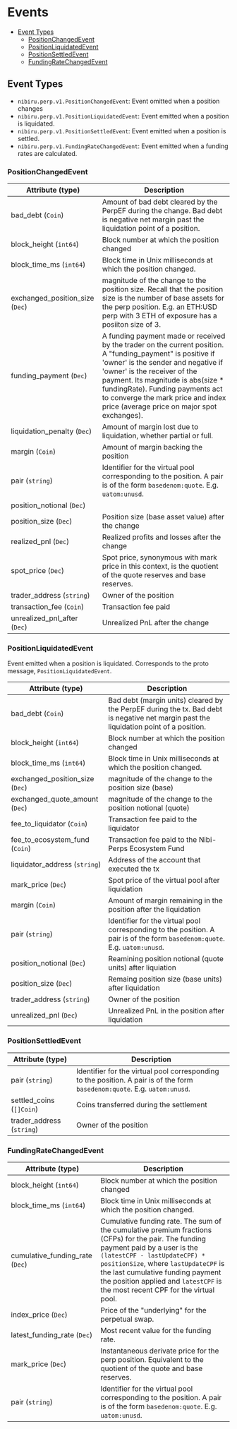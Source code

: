 # Events

- [Event Types](#event-types)
  - [PositionChangedEvent](#positionchangedevent)
  - [PositionLiquidatedEvent](#positionliquidatedevent)
  - [PositionSettledEvent](#positionsettledevent)
  - [FundingRateChangedEvent](#fundingratechangedevent)

## Event Types

- `nibiru.perp.v1.PositionChangedEvent`: Event omitted when a position changes
- `nibiru.perp.v1.PositionLiquidatedEvent`: Event emitted when a position is liquidated.
- `nibiru.perp.v1.PositionSettledEvent`: Event emitted when a position is settled.
- `nibiru.perp.v1.FundingRateChangedEvent`: Event emitted when a funding rates are calculated.

### PositionChangedEvent

| Attribute (type) | Description |
| --- | ---  |
| bad_debt (`Coin`) | Amount of bad debt cleared by the PerpEF during the change. Bad debt is negative net margin past the liquidation point of a position. |
| block_height (`int64`) | Block number at which the position changed |
| block_time_ms (`int64`) | Block time in Unix milliseconds at which the position changed. |
| exchanged_position_size (`Dec`) | magnitude of the change to the position size. Recall that the position size is the number of base assets for the perp position. E.g. an ETH:USD perp with 3 ETH of exposure has a posiiton size of 3. |
| funding_payment (`Dec`) | A funding payment made or received by the trader on the current position. A "funding_payment" is positive if 'owner' is the sender and negative if 'owner' is the receiver of the payment. Its magnitude is abs(size * fundingRate). Funding payments act to converge the mark price and index price (average price on major spot exchanges). |
| liquidation_penalty (`Dec`) | Amount of margin lost due to liquidation, whether partial or full. |
| margin (`Coin`) | Amount of margin backing the position |
| pair (`string`) | Identifier for the virtual pool corresponding to the position. A pair is of the form `basedenom:quote`. E.g. `uatom:unusd`. |
| position_notional (`Dec`) |  |
| position_size (`Dec`) | Position size (base asset value) after the change |
| realized_pnl (`Dec`) | Realized profits and losses after the change |
| spot_price (`Dec`) | Spot price, synonymous with mark price in this context, is the quotient of the quote reserves and base reserves. |
| trader_address (`string`) | Owner of the position |
| transaction_fee (`Coin`) | Transaction fee paid |
| unrealized_pnl_after (`Dec`) | Unrealized PnL after the change |

### PositionLiquidatedEvent

Event emitted when a position is liquidated.
Corresponds to the proto message, `PositionLiquidatedEvent`.

| Attribute (type) | Description |
| ---------------- | ----------  |
| bad_debt (`Coin`) | Bad debt (margin units) cleared by the PerpEF during the tx. Bad debt is negative net margin past the liquidation point of a position. |
| block_height (`int64`) | Block number at which the position changed |
| block_time_ms (`int64`) | Block time in Unix milliseconds at which the position changed. |
| exchanged_position_size (`Dec`) | magnitude of the change to the position size (base) |
| exchanged_quote_amount (`Dec`) | magnitude of the change to the position notional (quote) |
| fee_to_liquidator (`Coin`) | Transaction fee paid to the liquidator |
| fee_to_ecosystem_fund (`Coin`) | Transaction fee paid to the Nibi-Perps Ecosystem Fund |
| liquidator_address (`string`) | Address of the account that executed the tx |
| mark_price (`Dec`) | Spot price of the virtual pool after liquidation |
| margin (`Coin`) | Amount of margin remaining in the position after the liquidation |
| pair (`string`) | Identifier for the virtual pool corresponding to the position. A pair is of the form `basedenom:quote`. E.g. `uatom:unusd`. |
| position_notional (`Dec`) | Reamining position notional (quote units) after liquiation  |
| position_size (`Dec`) | Remaing position size (base units) after liquidation |
| trader_address (`string`) | Owner of the position |
| unrealized_pnl (`Dec`) | Unrealized PnL in the position after liquidation |

### PositionSettledEvent

| Attribute (type) | Description |
| ---------------- | ----------  |
| pair (`string`) | Identifier for the virtual pool corresponding to the position. A pair is of the form `basedenom:quote`. E.g. `uatom:unusd`. |
| settled_coins (`[]Coin`) | Coins transferred during the settlement |
| trader_address (`string`) | Owner of the position |

### FundingRateChangedEvent

| Attribute (type) | Description |
| ---------------- | ----------  |
| block_height (`int64`) | Block number at which the position changed |
| block_time_ms (`int64`) | Block time in Unix milliseconds at which the position changed. |
| cumulative_funding_rate (`Dec`) | Cumulative funding rate. The sum of the cumulative premium fractions (CFPs) for the pair. The funding payment paid by a user is the `(latestCPF - lastUpdateCPF) * positionSize`, where `lastUpdateCPF` is the last cumulative funding payment the position applied and `latestCPF` is the most recent CPF for the virtual pool. |
| index_price (`Dec`) | Price of the "underlying" for the perpetual swap. |
| latest_funding_rate (`Dec`) | Most recent value for the funding rate.  |
| mark_price (`Dec`) | Instantaneous derivate price for the perp position. Equivalent to the quotient of the quote and base reserves. |
| pair (`string`) | Identifier for the virtual pool corresponding to the position. A pair is of the form `basedenom:quote`. E.g. `uatom:unusd`. |

<!--  Template for other event specs

| Attribute (type)   | Description     |
| ------------------ | --------------- |
| attribute (`type`) | TODOdescription |

-->
